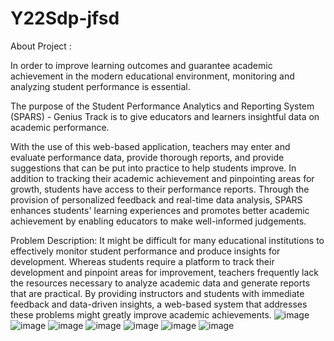 # Y22Sdp-jfsd
About Project :

In order to improve learning outcomes and guarantee academic achievement in the modern educational environment, monitoring and analyzing student performance is essential. 

The purpose of the Student Performance Analytics and Reporting System (SPARS) - Genius Track is to give educators and learners insightful data on academic performance.

 With the use of this web-based application, teachers may enter and evaluate performance data, provide thorough reports, and provide suggestions that can be put into practice to help students improve. In addition to tracking their academic achievement and pinpointing areas for growth, students have access to their performance reports. Through the provision of personalized feedback and real-time data analysis, SPARS enhances students' learning experiences and promotes better academic achievement by enabling educators to make well-informed judgements.

Problem Description: It might be difficult for many educational institutions to effectively monitor student performance and produce insights for development. Whereas students require a platform to track their development and pinpoint areas for improvement, teachers frequently lack the resources necessary to analyze academic data and generate reports that are practical. By providing instructors and students with immediate feedback and data-driven insights, a web-based system that addresses these problems might greatly improve academic achievements.
![image](https://github.com/user-attachments/assets/64c6c9c5-f350-4696-ac46-cad0d4fb87e5)
![image](https://github.com/user-attachments/assets/dfab959e-9cba-406f-9e56-953ff92d4a00)
![image](https://github.com/user-attachments/assets/d53cdf68-0dc0-4943-984e-a084ec0055e5)
![image](https://github.com/user-attachments/assets/0ec18016-aae4-46e5-857e-4f2d932749f3)
![image](https://github.com/user-attachments/assets/71e0a66f-edb5-42e2-a5d2-7c7e18ac7731)
![image](https://github.com/user-attachments/assets/92a9c074-cf92-4c45-b32a-4ecf1836ee89)
![image](https://github.com/user-attachments/assets/e82c0556-a37e-4930-bbb3-3b443d7017c0)



